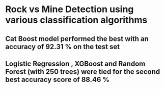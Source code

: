 # Rock vs Mine Detection using various classification algorithms
## Cat Boost model performed the best with an accuracy of 92.31 % on the test set
## Logistic Regression , XGBoost and Random Forest (with 250 trees) were tied for the second best accuracy score of 88.46 %
